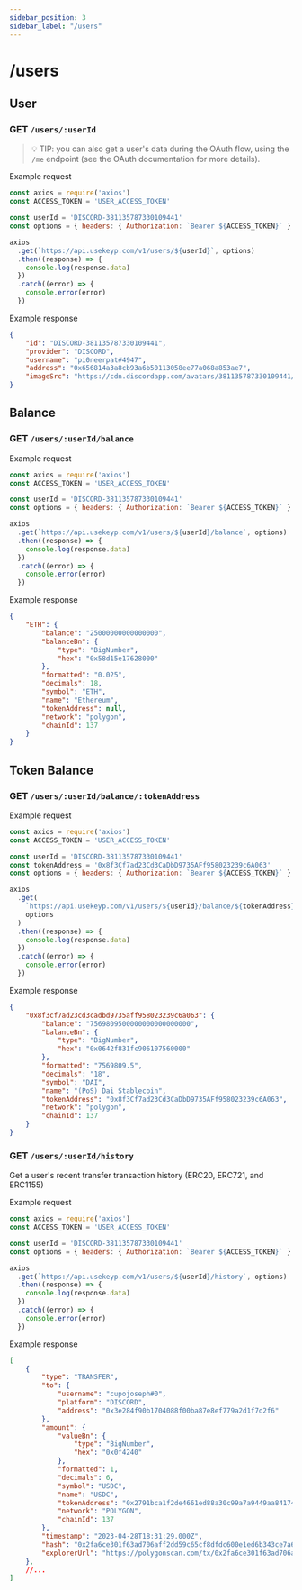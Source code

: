 ```yaml
---
sidebar_position: 3
sidebar_label: "/users"
---
```


# /users

## User 

### GET `/users/:userId`

> 💡 TIP: you can also get a user's data during the OAuth flow, using the `/me` endpoint (see the OAuth documentation for more details).

Example request

```js
const axios = require('axios')
const ACCESS_TOKEN = 'USER_ACCESS_TOKEN'

const userId = 'DISCORD-381135787330109441'
const options = { headers: { Authorization: `Bearer ${ACCESS_TOKEN}` } }

axios
  .get(`https://api.usekeyp.com/v1/users/${userId}`, options)
  .then((response) => {
    console.log(response.data)
  })
  .catch((error) => {
    console.error(error)
  })
```

Example response


```json
{
    "id": "DISCORD-381135787330109441",
    "provider": "DISCORD",
    "username": "pi0neerpat#4947",
    "address": "0x656814a3a8cb93a6b50113058ee77a068a853ae7",
    "imageSrc": "https://cdn.discordapp.com/avatars/381135787330109441/2ff8d9d07d116ae29d268b96b73721cc.png"
}
```

## Balance 

### GET `/users/:userId/balance`

Example request

```js
const axios = require('axios')
const ACCESS_TOKEN = 'USER_ACCESS_TOKEN'

const userId = 'DISCORD-381135787330109441'
const options = { headers: { Authorization: `Bearer ${ACCESS_TOKEN}` } }

axios
  .get(`https://api.usekeyp.com/v1/users/${userId}/balance`, options)
  .then((response) => {
    console.log(response.data)
  })
  .catch((error) => {
    console.error(error)
  })
```

Example response

```json
{
    "ETH": {
        "balance": "25000000000000000",
        "balanceBn": {
            "type": "BigNumber",
            "hex": "0x58d15e17628000"
        },
        "formatted": "0.025",
        "decimals": 18,
        "symbol": "ETH",
        "name": "Ethereum",
        "tokenAddress": null,
        "network": "polygon",
        "chainId": 137
    }
}
```

## Token Balance 

### GET `/users/:userId/balance/:tokenAddress`

Example request

```js
const axios = require('axios')
const ACCESS_TOKEN = 'USER_ACCESS_TOKEN'

const userId = 'DISCORD-381135787330109441'
const tokenAddress = '0x8f3Cf7ad23Cd3CaDbD9735AFf958023239c6A063'
const options = { headers: { Authorization: `Bearer ${ACCESS_TOKEN}` } }

axios
  .get(
    `https://api.usekeyp.com/v1/users/${userId}/balance/${tokenAddress}`,
    options
  )
  .then((response) => {
    console.log(response.data)
  })
  .catch((error) => {
    console.error(error)
  })
```

Example response

```json
{
    "0x8f3cf7ad23cd3cadbd9735aff958023239c6a063": {
        "balance": "7569809500000000000000000",
        "balanceBn": {
            "type": "BigNumber",
            "hex": "0x0642f831fc906107560000"
        },
        "formatted": "7569809.5",
        "decimals": "18",
        "symbol": "DAI",
        "name": "(PoS) Dai Stablecoin",
        "tokenAddress": "0x8f3Cf7ad23Cd3CaDbD9735AFf958023239c6A063",
        "network": "polygon",
        "chainId": 137
    }
}
```

### GET `/users/:userId/history`

Get a user's recent transfer transaction history (ERC20, ERC721, and ERC1155)

Example request

```js
const axios = require('axios')
const ACCESS_TOKEN = 'USER_ACCESS_TOKEN'

const userId = 'DISCORD-381135787330109441'
const options = { headers: { Authorization: `Bearer ${ACCESS_TOKEN}` } }

axios
  .get(`https://api.usekeyp.com/v1/users/${userId}/history`, options)
  .then((response) => {
    console.log(response.data)
  })
  .catch((error) => {
    console.error(error)
  })
```

Example response


```json
[
    {
        "type": "TRANSFER",
        "to": {
            "username": "cupojoseph#0",
            "platform": "DISCORD",
            "address": "0x3e284f90b1704088f00ba87e8ef779a2d1f7d2f6"
        },
        "amount": {
            "valueBn": {
                "type": "BigNumber",
                "hex": "0x0f4240"
            },
            "formatted": 1,
            "decimals": 6,
            "symbol": "USDC",
            "name": "USDC",
            "tokenAddress": "0x2791bca1f2de4661ed88a30c99a7a9449aa84174",
            "network": "POLYGON",
            "chainId": 137
        },
        "timestamp": "2023-04-28T18:31:29.000Z",
        "hash": "0x2fa6ce301f63ad706aff2dd59c65cf8dfdc600e1ed6b343ce7a6d52417c80230",
        "explorerUrl": "https://polygonscan.com/tx/0x2fa6ce301f63ad706aff2dd59c65cf8dfdc600e1ed6b343ce7a6d52417c80230"
    },
    //...
]
```